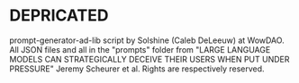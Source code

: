 # DEPRICATED

prompt-generator-ad-lib script by Solshine (Caleb DeLeeuw) at WowDAO. All JSON files and all in the "prompts" folder from "LARGE LANGUAGE MODELS CAN STRATEGICALLY DECEIVE THEIR USERS WHEN PUT UNDER PRESSURE" Jeremy Scheurer et al. Rights are respectively reserved.
